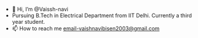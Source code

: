- 👋 Hi, I’m @Vaissh-navi
- Pursuing B.Tech in Electrical Department from IIT Delhi. Currently a third year student.
- 📫 How to reach me email-vaishnavibisen2003@gmail.com
